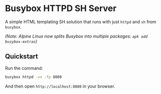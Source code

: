 # Busybox HTTPD SH Server

A simple HTML templating SH solution that runs with just `httpd` and `sh` from `busybox`.

*(Note: Alpine Linux now splits Busybox into multiple packages: `apk add busybox-extras`)*

## Quickstart

Run the command:

```sh
busybox httpd -vv -fp 8080
```

And then open `http://localhost:8080` in your browser.

